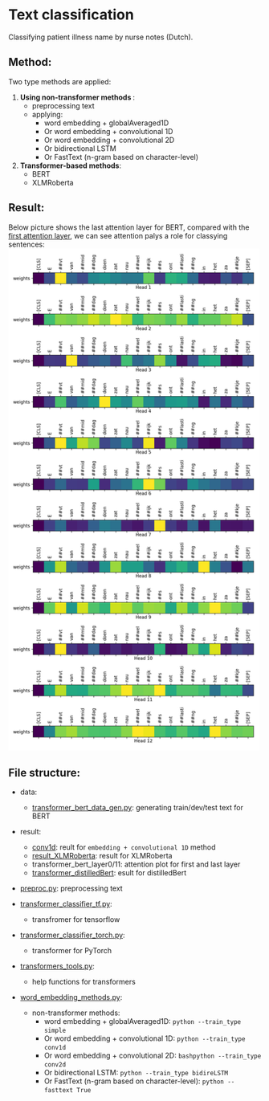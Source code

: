 # Text classification

Classifying patient illness name by nurse notes (Dutch).

## Method: 
Two type methods are applied:
1. <b> Using non-transformer methods </b>:
   - preprocessing text
   - applying:
     - word embedding + globalAveraged1D
     - Or word embedding + convolutional 1D
     - Or word embedding + convolutional 2D
     - Or bidirectional LSTM
     - Or FastText (n-gram based on character-level)
2. <b> Transformer-based methods</b>:
   - BERT
   - XLMRoberta

## Result:
Below picture shows the last attention layer for BERT, compared with the [first attention layer](./result/transformer_bert_layer0.png), we can see attention palys a role for classying sentences:\
<img src="./result/transformer_bert_layer11.png" alt="drawing" width="500px" height="1000px"/>

## File structure:
- data:
  - [transformer_bert_data_gen.py](data/transformer_bert_data_gen.py): generating train/dev/test text for BERT
- result:
  - [conv1d](result/conv1d): reult for `embedding + convolutional 1D` method
  - [result_XLMRoberta](result/result_XLMRoberta): result for XLMRoberta
  - transformer_bert_layer0/11: attention plot for first and last layer
  - [transformer_distilledBert](result/transformer_distilledBert): esult for distilledBert

- [preproc.py](preproc.py): preprocessing text
- [transformer_classifier_tf.py](transformer_classifier_tf.py):
  - transfromer for tensorflow
- [transformer_classifier_torch.py](transformer_classifier_torch.py):
  - transformer for PyTorch
- [transformers_tools.py](transformers_tools.py):
  - help functions for transformers
- [word_embedding_methods.py](word_embedding_methods.py):
  -  non-transformer methods:
     - word embedding + globalAveraged1D: `python --train_type simple`
     - Or word embedding + convolutional 1D: `python --train_type conv1d`
     - Or word embedding + convolutional 2D: `bashpython --train_type conv2d`
     - Or bidirectional LSTM: `python --train_type bidireLSTM`
     - Or FastText (n-gram based on character-level): `python --fasttext True`



